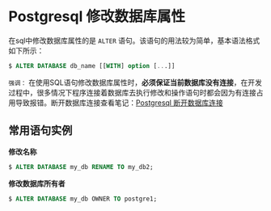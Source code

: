 # Postgresql 修改数据库属性

在sql中修改数据库属性的是 `ALTER` 语句。该语句的用法较为简单，基本语法格式如下所示：

``` sql
$ ALTER DATABASE db_name [[WITH] option [...]]
```

`强调：` 在使用SQL语句修改数据库属性时，**必须保证当前数据库没有连接**，在开发过程中，很多情况下程序连接着数据库去执行修改和操作语句时都会因为有连接占用导致报错。断开数据库连接查看笔记：[Postgresql 断开数据库连接](断开数据库连接.md)

## 常用语句实例

**修改名称**

``` sql
$ ALTER DATABASE my_db RENAME TO my_db2;
```

**修改数据库所有者**

``` sql
$ ALTER DATABASE my_db OWNER TO postgre1;
```

